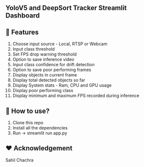 ## YoloV5 and DeepSort Tracker Streamlit Dashboard

## :key: Features

1. Choose input source - Local, RTSP or Webcam
2. Input class threshold
3. Set FPS drop warning threshold
4. Option to save inference video
5. Input class confidence for drift detection
6. Option to save poor performing frames
7. Display objects in current frame
8. Display total detected objects so far
9. Display System stats - Ram, CPU and GPU usage
10. Display poor performing class
11. Display minimum and maximum FPS recorded during inference

## :dizzy: How to use?
1. Clone this repo
2. Install all the dependencies
3. Run -> streamlit run app.py

## :heart: Acknowledgement
Sahil Chachra
